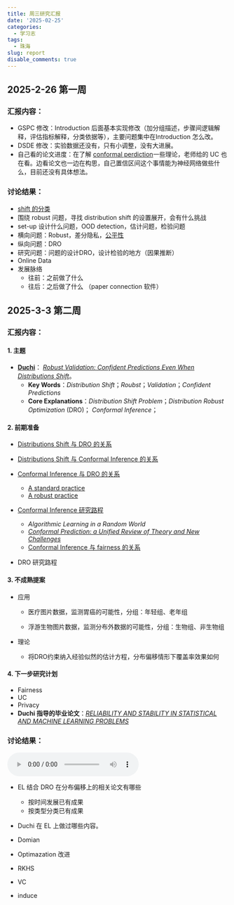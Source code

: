 ```yaml
---
title: 周三研究汇报
date: '2025-02-25'
categories:
  - 学习志
tags:
  - 珠海
slug: report
disable_comments: true
---
```


## 2025-2-26 第一周

### 汇报内容：

- GSPC 修改：Introduction 后面基本实现修改（加分组描述，步骤间逻辑解释，评估指标解释，分类依据等），主要问题集中在Introduction 怎么改。
- DSDE 修改：实验数据还没有，只有小调整，没有大进展。
- 自己看的论文进度：在了解 [conformal perdiction](/cn/2025/02/25/conformity/)一些理论，老师给的 UC 也在看。边看论文也一边在构思，自己置信区间这个事情能为神经网络做些什么，目前还没有具体想法。

### 讨论结果：

- [shift 的分类](/cn/2025/02/27/dro/)
- 围绕 robust 问题，寻找 distribution shift 的设置展开，会有什么挑战
- set-up 设计什么问题，OOD detection，估计问题，检验问题
- 横向问题：Robust，差分隐私，[公平性](http://localhost:1313/cn/2025/03/01/保形预测与公平性/)
- 纵向问题：DRO
- 研究问题：问题的设计DRO，设计检验的地方（因果推断）
- Online Data
- 发展脉络
  - 往前：之前做了什么
  - 往后：之后做了什么 （paper connection 软件）

## 2025-3-3 第二周

### 汇报内容：

#### 1. 主题
- **[Duchi](https://web.stanford.edu/~jduchi/publications.html)**： *[Robust Validation: Confident Predictions Even When Distributions Shift](https://arxiv.org/abs/2008.04267)*。
  - **Key Words**：*Distribution Shift*；*Roubst*；*Validation*；*Confident Predictions*
  - **Core Explanations**：*Distribution Shift Problem*；*Distribution Robust Optimization* (DRO)； *Conformal Inference*；


#### 2. 前期准备
- [Distributions Shift 与 DRO 的关系](/cn/2025/02/27/dro/)

- [Distributions Shift 与 Conformal Inference 的关系](/cn/2025/03/03/dsandci/)

- [Conformal Inference 与 DRO 的关系](/cn/2025/03/02/droandci/) 

  - [A standard practice](/cn/2025/03/03/standardci/)
  - [ A robust practice](/cn/2025/03/03/robustci/)

- [Conformal Inference 研究路程](/cn/2025/02/25/conformity/)
  - *Algorithmic Learning in a Random World*
  - [*Conformal Prediction: a Unified Review of Theory and New Challenges*](https://arxiv.org/pdf/2005.07972)
  - [Conformal Inference 与 fairness 的关系](/cn/2025/03/01/fairness/)
  
- DRO 研究路程



#### 3. 不成熟提案

- 应用

  - 医疗图片数据，监测胃癌的可能性，分组：年轻组、老年组

  - 浮游生物图片数据，监测分布外数据的可能性，分组：生物组、非生物组
- 理论

  - 将DRO约束纳入经验似然的估计方程，分布偏移情形下覆盖率效果如何

#### 4. 下一步研究计划

- Fairness
- UC
- Privacy
-  **Duchi 指导的毕业论文**：[*RELIABILITY AND STABILITY IN STATISTICAL AND MACHINE LEARNING PROBLEMS*](https://www.proquest.com/docview/2723853375?pq-origsite=gscholar&fromopenview=true&sourcetype=Dissertations%20&%20Theses)

### 讨论结果：
<audio autoplay="autoplay" controls="controls" loop="loop" preload="auto" src="/songs/20250303-meeting.m4a"> </audio>
- EL 结合 DRO 在分布偏移上的相关论文有哪些
  - 按时间发展已有成果
  - 按类型分类已有成果

- Duchi 在 EL 上做过哪些内容。
- Domian
- Optimazation 改进
- RKHS
- VC
- induce 




